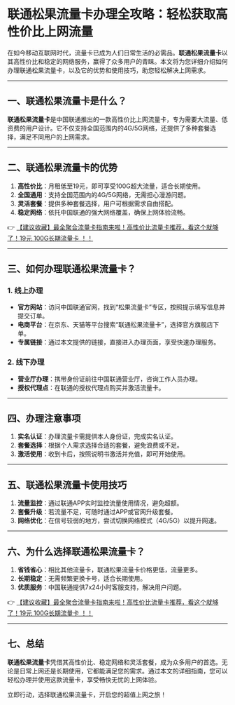 # 联通松果流量卡办理全攻略：轻松获取高性价比上网流量

在如今移动互联网时代，流量卡已成为人们日常生活的必需品。**联通松果流量卡**以其高性价比和稳定的网络服务，赢得了众多用户的青睐。本文将为您详细介绍如何办理联通松果流量卡，以及它的优势和使用技巧，助您轻松解决上网需求。

---

## 一、联通松果流量卡是什么？

**联通松果流量卡**是中国联通推出的一款高性价比上网流量卡，专为需要大流量、低资费的用户设计。它不仅支持全国范围内的4G/5G网络，还提供了多种套餐选择，满足不同用户的上网需求。

---

## 二、联通松果流量卡的优势

1. **高性价比**：月租低至19元，即可享受100G超大流量，适合长期使用。
2. **全国通用**：支持全国范围内的4G/5G网络，无需担心漫游问题。
3. **灵活套餐**：提供多种套餐选择，用户可根据需求自由搭配。
4. **稳定网络**：依托中国联通的强大网络覆盖，确保上网体验流畅。

👉 [【建议收藏】最全聚合流量卡指南来啦！高性价比流量卡推荐，看这个就够了！19元 100G长期流量卡 ！！](https://bit.ly/Liuliangka)

---

## 三、如何办理联通松果流量卡？

### 1. 线上办理
- **官方网站**：访问中国联通官网，找到“松果流量卡”专区，按照提示填写信息并提交订单。
- **电商平台**：在京东、天猫等平台搜索“联通松果流量卡”，选择官方旗舰店下单。
- **专属链接**：通过本文提供的链接，直接进入办理页面，享受快速办理服务。

### 2. 线下办理
- **营业厅办理**：携带身份证前往中国联通营业厅，咨询工作人员办理。
- **授权代理点**：在联通的授权代理点购买并激活流量卡。

---

## 四、办理注意事项

1. **实名认证**：办理流量卡需提供本人身份证，完成实名认证。
2. **套餐选择**：根据个人需求选择合适的套餐，避免浪费或不足。
3. **激活使用**：收到卡后，按照说明书激活并充值，即可开始使用。

---

## 五、联通松果流量卡使用技巧

1. **流量监控**：通过联通APP实时监控流量使用情况，避免超额。
2. **套餐升级**：若流量不足，可随时通过APP或官网升级套餐。
3. **网络优化**：在信号较弱的地方，尝试切换网络模式（4G/5G）以提升网速。

---

## 六、为什么选择联通松果流量卡？

1. **省钱省心**：相比其他流量卡，联通松果流量卡价格更低，流量更多。
2. **长期稳定**：无需频繁更换卡号，适合长期使用。
3. **优质服务**：中国联通提供7x24小时客服支持，解决用户问题。

👉 [【建议收藏】最全聚合流量卡指南来啦！高性价比流量卡推荐，看这个就够了！19元 100G长期流量卡 ！！](https://bit.ly/Liuliangka)

---

## 七、总结

**联通松果流量卡**凭借其高性价比、稳定网络和灵活套餐，成为众多用户的首选。无论是日常上网还是长期使用，它都能满足您的需求。通过本文的详细指南，您可以轻松办理并使用这款流量卡，享受畅快无忧的上网体验。

立即行动，选择联通松果流量卡，开启您的超值上网之旅！